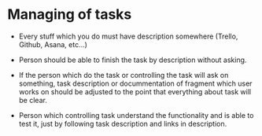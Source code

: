 # Managing of tasks

* Every stuff which you do must have description somewhere (Trello, Github, Asana, etc...)
  
* Person should be able to finish the task by description without asking.
  
* If the person which do the task or controlling the task will ask on something, task description or docummentation of fragment which user works on should be adjusted to the point that everything about task will be clear.
  
* Person which controlling task understand the functionality and is able to test it, just by following task description and links in description.